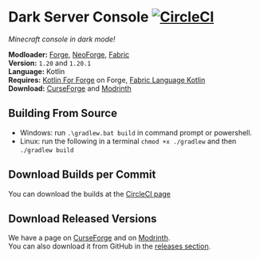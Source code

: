 # Dark Server Console [![CircleCI](https://dl.circleci.com/status-badge/img/gh/Ultreon/dark-minecraft-console/tree/1.20.1.svg?style=svg)](https://dl.circleci.com/status-badge/redirect/gh/Ultreon/dark-minecraft-console/tree/1.20.1)
*Minecraft console in dark mode!*

**Modloader:** [Forge](https://files.minecraftforge.net/), [NeoForge](https://neoforged.net/), [Fabric](https://fabricmc.net/)  
**Version:** `1.20` and `1.20.1`  
**Language:** Kotlin  
**Requires:** [Kotlin For Forge](https://curseforge.com/minecraft/mc-mods/kotlin-for-forge) on Forge, [Fabric Language Kotlin](https://www.curseforge.com/minecraft/mc-mods/fabric-language-kotlin)  
**Download:** [CurseForge](https://curseforge.com/minecraft/mc-mods/dark-server-console) and [Modrinth](https://modrinth.com/mod/dark-server-console)

## Building From Source
* Windows: run `.\gradlew.bat build` in command prompt or powershell.
* Linux: run the following in a terminal `chmod +x ./gradlew` and then `./gradlew build`

## Download Builds per Commit
You can download the builds at the [CircleCI page](https://app.circleci.com/pipelines/github/Ultreon/dark-minecraft-console)

## Download Released Versions
We have a page on [CurseForge](https://curseforge.com/minecraft/mc-mods/dark-server-console) and on [Modrinth](https://modrinth.com/mod/dark-server-console).  
You can also download it from GitHub in the [releases section](https://github.com/Ultreon/dark-minecraft-console/releases).
